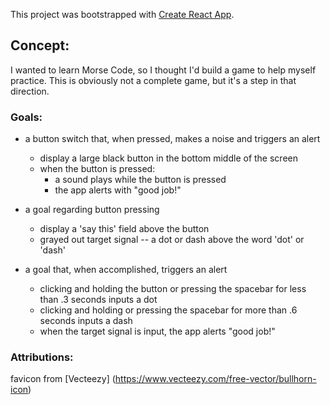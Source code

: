 This project was bootstrapped with [Create React App](https://github.com/facebook/create-react-app).

## Concept:

I wanted to learn Morse Code, so I thought I'd build a game to help myself practice. This is obviously not a complete game, but it's a step in that direction.

### Goals:

- a button switch that, when pressed, makes a noise and triggers an alert
  - display a large black button in the bottom middle of the screen
  - when the button is pressed:
    - a sound plays while the button is pressed
    - the app alerts with "good job!"

- a goal regarding button pressing
  - display a 'say this' field above the button
  - grayed out target signal -- a dot or dash above the word 'dot' or 'dash'

- a goal that, when accomplished, triggers an alert
  - clicking and holding the button or pressing the spacebar for less than .3 seconds inputs a dot
  - clicking and holding or pressing the spacebar for more than .6 seconds inputs a dash
  - when the target signal is input, the app alerts "good job!"

### Attributions:

favicon from [Vecteezy] (https://www.vecteezy.com/free-vector/bullhorn-icon)

